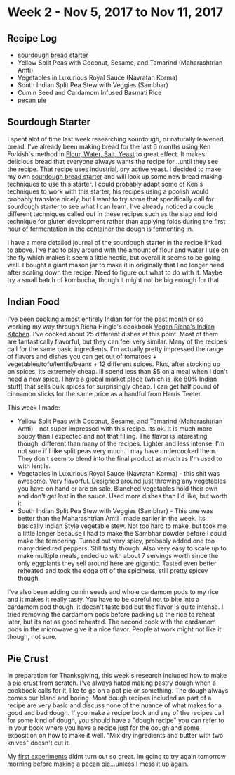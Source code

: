 # Week 2 - Nov 5, 2017 to Nov 11, 2017

## Recipe Log
* [sourdough bread starter](../../../1-recipes/bread/sourdough_starter.md)
* Yellow Split Peas with Coconut, Sesame, and Tamarind (Maharashtrian Amti)
* Vegetables in Luxurious Royal Sauce (Navratan Korma)
* South Indian Split Pea Stew with Veggies (Sambhar)
* Cumin Seed and Cardamom Infused Basmati Rice
* [pecan pie](../../../1-recipes/sweets/pecan_pie.md)

## Sourdough Starter
I spent alot of time last week researching sourdough, or naturally leavened, bread. I've already been making bread for the last 6 months using Ken Forkish's method in [Flour, Water, Salt, Yeast](../../../2-cookbooks/flour_water_salt_yeast_ken_forkish.md) to great effect. It makes delicious bread that everyone always wants the recipe for...until they see the recipe. That recipe uses industrial, dry active yeast. I decided to make my own [sourdough bread starter](../../../1-recipes/bread/sourdough_starter.md) and will look up some new bread making techniques to use this starter. I could probably adapt some of Ken's techniques to work with this starter, his recipes using a poolish would probably translate nicely, but I want to try some that specifically call for sourdough starter to see what I can learn. I've already noticed a couple different techniques called out in these recipes such as the slap and fold technique for gluten development rather than applying folds during the first hour of fermentation in the container the dough is fermenting in.

I have a more detailed journal of the sourdough starter in the recipe linked to above. I've had to play around with the amount of flour and water I use on the fly which makes it seem a little hectic, but overall it seems to be going well. I bought a giant mason jar to make it in originally that I no longer need after scaling down the recipe. Need to figure out what to do with it. Maybe try a small batch of kombucha, though it might not be big enough for that.


## Indian Food
I've been cooking almost entirely Indian for for the past month or so working my way through Richa Hingle's cookbook [Vegan Richa's Indian Kitchen](../../../2-cookbooks/vegan_richas_indian_kitchen_richa_hingle.md). I've cooked about 25 different dishes at this point. Most of them are fantastically flavorful, but they can feel very similar. Many of the recipes call for the same basic ingredients. I'm actually pretty impressed the range of flavors and dishes you can get out of tomatoes + vegetables/tofu/lentils/beans + 12 different spices. Plus, after stocking up on spices, its extremely cheap. Ill spend less than $5 on a meal when I don't need a new spice. I have a global market place (which is like 80% Indian stuff) that sells bulk spices for surprisingly cheap. I can get half pound of cinnamon sticks for the same price as a handful from Harris Teeter.

This week I made:
* Yellow Split Peas with Coconut, Sesame, and Tamarind (Maharashtrian Amti) - not super impressed with this recipe. Its ok. It is much more soupy than I expected and not that filling. The flavor is interesting though, different than many of the recipes. Lighter and less intense. I'm not sure if I like split peas very much. I may have undercooked them. They don't seem to blend into the final product as much as I'm used to with lentils.
* Vegetables in Luxurious Royal Sauce (Navratan Korma) - this shit was awesome. Very flavorful. Designed around just throwing any vegetables you have on hand or are on sale. Blanched vegetables hold their own and don't get lost in the sauce. Used more dishes than I'd like, but worth it.
* South Indian Split Pea Stew with Veggies (Sambhar) - This one was better than the Maharashtrian Amti I made earlier in the week. Its basically Indian Style vegetable stew. Not too hard to make, but took me a little longer because I had to make the Sambhar powder before I could make the tempering. Turned out very spicy, probably added one too many dried red peppers. Still tasty though. Also very easy to scale up to make multiple meals, ended up with about 7 servings worth since the only eggplants they sell around here are gigantic. Tasted even better reheated and took the edge off of the spiciness, still pretty spicey though.

I've also been adding cumin seeds and whole cardamom pods to my rice and it makes it really tasty. You have to be careful not to bite into a cardamom pod though, it doesn't taste bad but the flavor is quite intense. I tried removing the cardamom pods before packing up the rice to reheat later, but its not as good reheated. The second cook with the cardamom pods in the microwave give it a nice flavor. People at work might not like it though, not sure.


## Pie Crust
In preparation for Thanksgiving, this week's research included how to make a [pie crust](../../../1-recipes/sweets/pie_crust.md) from scratch. I've always hated making pastry dough when a cookbook calls for it, like to go on a pot pie or something. The dough always comes our bland and boring. Most dough recipes included as part of a recipe are very basic and discuss none of the nuance of what makes for a good and bad dough. If you make a recipe book and any of the recipes call for some kind of dough, you should have a "dough recipe" you can refer to in your book where you have a recipe just for the dough and some exposition on how to make it well. "Mix dry ingredients and butter with two knives" doesn't cut it.

My [first experiments](../../1-projects/pie_crust_quest.md) didnt turn out so great. Im going to try again tomorrow morning before making a [pecan pie](../../../1-recipes/sweets/pecan_pie.md)...unless I mess it up again.
